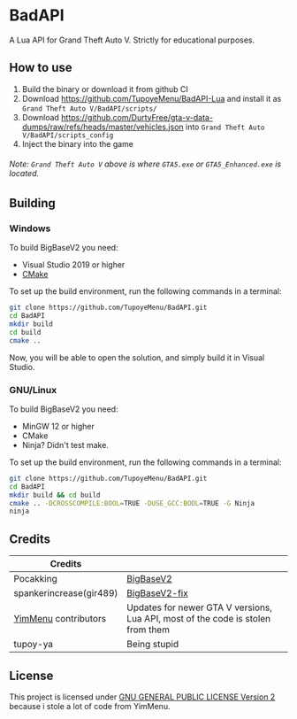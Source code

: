 # BadAPI
A Lua API for Grand Theft Auto V.
Strictly for educational purposes.

## How to use
1. Build the binary or download it from github CI
2. Download https://github.com/TupoyeMenu/BadAPI-Lua and install it as `Grand Theft Auto V/BadAPI/scripts/`
3. Download https://github.com/DurtyFree/gta-v-data-dumps/raw/refs/heads/master/vehicles.json into `Grand Theft Auto V/BadAPI/scripts_config`
4. Inject the binary into the game


###### Note: `Grand Theft Auto V` above is where `GTA5.exe` or `GTA5_Enhanced.exe` is located.

## Building

### Windows
To build BigBaseV2 you need:

* Visual Studio 2019 or higher
* [CMake](https://cmake.org/download)

To set up the build environment, run the following commands in a terminal:
```bash
git clone https://github.com/TupoyeMenu/BadAPI.git
cd BadAPI
mkdir build
cd build
cmake ..
```
Now, you will be able to open the solution, and simply build it in Visual Studio.

### GNU/Linux
To build BigBaseV2 you need:

* MinGW 12 or higher
* CMake
* Ninja? Didn't test make.

To set up the build environment, run the following commands in a terminal:
```bash
git clone https://github.com/TupoyeMenu/BadAPI.git
cd BadAPI
mkdir build && cd build
cmake .. -DCROSSCOMPILE:BOOL=TRUE -DUSE_GCC:BOOL=TRUE -G Ninja
ninja
```

## Credits
| Credits                                                    |                                                                                 |
| ---------------------------------------------------------- | ------------------------------------------------------------------------------- |
| Pocakking                                                  | [BigBaseV2](https://github.com/Pocakking/BigBaseV2)                             |
| spankerincrease(gir489)                                    | [BigBaseV2-fix](https://bitbucket.org/gir489/bigbasev2-fix)                     |
| [YimMenu](https://github.com/YimMenu/YimMenu) contributors | Updates for newer GTA V versions, Lua API, most of the code is stolen from them |
| tupoy-ya                                                   | Being stupid                                                                    |

## License
This project is licensed under [GNU GENERAL PUBLIC LICENSE Version 2](https://www.gnu.org/licenses/old-licenses/gpl-2.0.txt) because i stole a lot of code from YimMenu.
